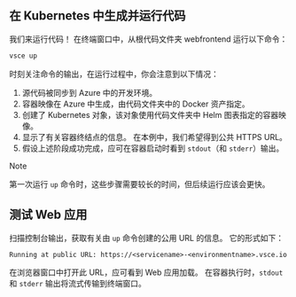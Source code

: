 ## <a name="build-and-run-code-in-kubernetes"></a>在 Kubernetes 中生成并运行代码
我们来运行代码！ 在终端窗口中，从根代码文件夹 webfrontend 运行以下命令：

```cmd
vsce up
```

时刻关注命令的输出，在运行过程中，你会注意到以下情况：
1. 源代码被同步到 Azure 中的开发环境。
1. 容器映像在 Azure 中生成，由代码文件夹中的 Docker 资产指定。
1. 创建了 Kubernetes 对象，该对象使用代码文件夹中 Helm 图表指定的容器映像。
1. 显示了有关容器终结点的信息。 在本例中，我们希望得到公共 HTTPS URL。
1. 假设上述阶段成功完成，应可在容器启动时看到 `stdout`（和 `stderr`）输出。

> [!Note]
> 第一次运行 `up` 命令时，这些步骤需要较长的时间，但后续运行应该会更快。

## <a name="test-the-web-app"></a>测试 Web 应用
扫描控制台输出，获取有关由 `up` 命令创建的公用 URL 的信息。 它的形式如下： 

`Running at public URL: https://<servicename>-<environmentname>.vsce.io` 

在浏览器窗口中打开此 URL，应可看到 Web 应用加载。 在容器执行时，`stdout` 和 `stderr` 输出将流式传输到终端窗口。
